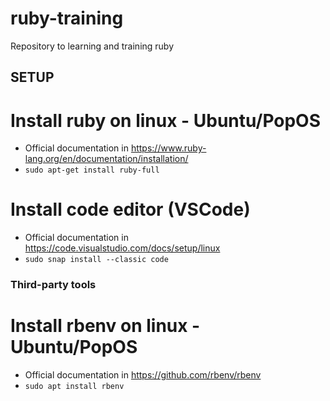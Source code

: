 # ruby-training
Repository to learning and training ruby

## SETUP

# Install ruby on linux - Ubuntu/PopOS

* Official documentation in https://www.ruby-lang.org/en/documentation/installation/
* ```sudo apt-get install ruby-full```

# Install code editor (VSCode)

* Official documentation in https://code.visualstudio.com/docs/setup/linux
* ```sudo snap install --classic code```

### Third-party tools

# Install rbenv on linux - Ubuntu/PopOS

* Official documentation in https://github.com/rbenv/rbenv
* ```sudo apt install rbenv```
